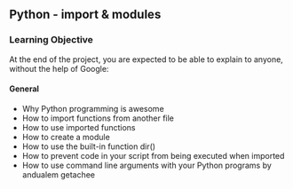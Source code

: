 ## Python - import & modules

### Learning Objective
At the end of the project, you are expected to be able to explain to anyone, without the help of Google:

#### General

 - Why Python programming is awesome
 - How to import functions from another file
 - How to use imported functions
 - How to create a module
 - How to use the built-in function dir()
 - How to prevent code in your script from being executed when imported
 - How to use command line arguments with your Python programs
by andualem getachee